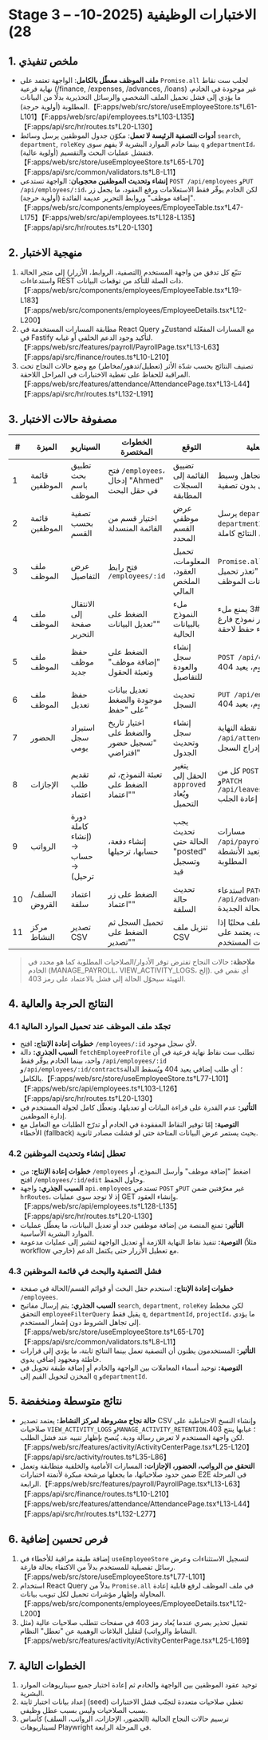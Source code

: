 # Stage 3 – الاختبارات الوظيفية (2025-10-28)

## 1. ملخص تنفيذي
- **ملف الموظف معطّل بالكامل**: الواجهة تعتمد على `Promise.all` لجلب ست نقاط نهاية فرعية (/finance, /expenses, /advances, /loans) غير موجودة في الخادم، ما يؤدي إلى فشل تحميل الملف الشخصي والرسائل التحذيرية بدلًا من البيانات المطلوبة (أولوية حرجة).【F:apps/web/src/store/useEmployeeStore.ts†L61-L101】【F:apps/web/src/api/employees.ts†L103-L135】【F:apps/api/src/hr/routes.ts†L20-L130】
- **أدوات التصفية الرئيسة لا تعمل**: مكوّن جدول الموظفين يرسل وسائط `search`, `department`, `roleKey` بينما خادم الموارد البشرية لا يفهم سوى `q` و`departmentId`، فتفشل عمليات البحث والتقسيم (أولوية عالية).【F:apps/web/src/store/useEmployeeStore.ts†L65-L70】【F:apps/api/src/common/validators.ts†L8-L11】
- **إنشاء وتحديث الموظفين محجوبان**: الواجهة تستدعي `POST /api/employees` و`PUT /api/employees/:id`، لكن الخادم يوفّر فقط الاستعلامات ورفع العقود، ما يجعل زر "إضافة موظف" وروابط التحرير عديمة الفائدة (أولوية حرجة).【F:apps/web/src/components/employees/EmployeeTable.tsx†L47-L175】【F:apps/web/src/api/employees.ts†L128-L135】【F:apps/api/src/hr/routes.ts†L20-L130】

## 2. منهجية الاختبار
1. تتبّع كل تدفق من واجهة المستخدم (التصفية، الروابط، الأزرار) إلى متجر الحالة واستدعاءات REST ذات الصلة للتأكد من توقعات البيانات.【F:apps/web/src/components/employees/EmployeeTable.tsx†L19-L183】【F:apps/web/src/components/employees/EmployeeDetails.tsx†L12-L200】
2. مطابقة المسارات المستخدمة في React Query وZustand مع المسارات المفعّلة في Fastify لتأكيد وجود الدعم الخلفي أو غيابه.【F:apps/web/src/features/payroll/PayrollPage.tsx†L13-L63】【F:apps/api/src/finance/routes.ts†L10-L210】
3. تصنيف النتائج بحسب شدّة الأثر (تعطيل/تدهور/مخاطر) مع وضع حالات النجاح تحت المراقبة للحفاظ على تغطية الاختبارات في المراحل اللاحقة.【F:apps/web/src/features/attendance/AttendancePage.tsx†L13-L44】【F:apps/api/src/hr/routes.ts†L132-L191】

## 3. مصفوفة حالات الاختبار

| # | الميزة | السيناريو | الخطوات المختصرة | التوقع | النتيجة الفعلية | الحالة | الأولوية |
|---|--------|-----------|------------------|---------|------------------|---------|----------|
| 1 | قائمة الموظفين | تطبيق بحث باسم الموظف | فتح `/employees`، إدخال "Ahmed" في حقل البحث | تضييق القائمة إلى السجلات المطابقة | الخادم يتجاهل وسيط `search`، فيبقى الجدول بدون تصفية | فشل | عالية |
| 2 | قائمة الموظفين | تصفية بحسب القسم | اختيار قسم من القائمة المنسدلة | عرض موظفي القسم المحدد | يرسل `department` بدلاً من `departmentId` فيسقط الشرط وتبقى النتائج كاملة | فشل | عالية |
| 3 | ملف الموظف | عرض التفاصيل | فتح رابط `/employees/:id` | تحميل المعلومات، العقود، الملخص المالي | `Promise.all` يفشل عند أول 404، فيظهر تنبيه "تعذر تحميل بيانات الموظف" | فشل | حرجة |
| 4 | ملف الموظف | الانتقال إلى صفحة التحرير | الضغط على "تعديل البيانات" | ملء النموذج بالبيانات الحالية | نفس فشل #3 يمنع ملء المتغيرات، فيظهر نموذج فارغ مع أخطاء حفظ لاحقة | فشل | حرجة |
| 5 | ملف الموظف | حفظ موظف جديد | الضغط على "إضافة موظف" وتعبئة الحقول | إنشاء سجل والعودة للتفاصيل | `POST /api/employees` غير مدعوم، يعيد 404 | فشل | حرجة |
| 6 | ملف الموظف | حفظ تعديل | تعديل بيانات موجودة والضغط على "حفظ" | تحديث السجل | `PUT /api/employees/:id` غير مدعوم، يعيد 404 | فشل | حرجة |
| 7 | الحضور | استيراد سجل يومي | اختيار تاريخ والضغط على "تسجيل حضور افتراضي" | إنشاء سجل وتحديث الجدول | نقطة النهاية `/api/attendance/bulk` تعمل وتعيد إدراج السجل | ناجح | متوسطة |
| 8 | الإجازات | تقديم طلب اعتماد | تعبئة النموذج، ثم الضغط على "اعتماد" | يتغير الحقل إلى `approved` ويُعاد التحميل | كل من `POST /api/leaves` و`PATCH /api/leaves/:id/approve` يعملان مع إعادة الجلب | ناجح | متوسطة |
| 9 | الرواتب | دورة كاملة (إنشاء → حساب → ترحيل) | إنشاء دفعة، حسابها، ترحيلها | يجب تحديث الحالة حتى "posted" وتسجيل قيد | مسارات `/api/payroll/batches` تعمل متسلسلة وتعيد الأنشطة المطلوبة | ناجح | متوسطة |
|10 | السلف/القروض | اعتماد سلفة | الضغط على زر "اعتماد" | تحديث حالة السلفة | استدعاء `PATCH /api/advances/:id/approve` متاح ويعيد الحالة الجديدة | ناجح | متوسطة |
|11 | مركز النشاط | تصدير CSV | تحميل السجل ثم الضغط على "تصدير" | تنزيل ملف CSV | يتم إنشاء الملف محليًا إذا توفرت البيانات، يعتمد على صلاحيات المستخدم | ناجح مشروط | منخفضة |

> **ملاحظة:** حالات النجاح تفترض توفر الأدوار/الصلاحيات المطلوبة كما هو محدد في الخادم (MANAGE_PAYROLL، VIEW_ACTIVITY_LOGS، إلخ). أي نقص في التهيئة سيحوّل الحالة إلى فشل بالاعتماد على رمز 403.

## 4. النتائج الحرجة والعالية

### 4.1 تجمّد ملف الموظف عند تحميل الموارد المالية
- **خطوات إعادة الإنتاج:** افتح `/employees/:id` لأي سجل موجود.
- **السبب الجذري:** دالة `fetchEmployeeProfile` تطلب ست نقاط نهاية فرعية في آن واحد، بينما الخادم يوفّر فقط `/api/employees/:id` و`/api/employees/:id/contracts`؛ أي طلب إضافي يعيد 404 ويُسقط الدالة بالكامل.【F:apps/web/src/store/useEmployeeStore.ts†L77-L101】【F:apps/web/src/api/employees.ts†L103-L126】【F:apps/api/src/hr/routes.ts†L20-L130】
- **التأثير:** عدم القدرة على قراءة البيانات أو تعديلها، وتعطّل كامل لجولة المستخدم في إدارة الموظفين.
- **التوصية:** إمّا توفير النقاط المفقودة في الخادم أو تدرّج الطلبات مع التعامل مع الأخطاء (fallback) بحيث يستمر عرض البيانات المتاحة حتى لو فشلت مصادر ثانوية.

### 4.2 تعطل إنشاء وتحديث الموظفين
- **خطوات إعادة الإنتاج:** من `/employees` اضغط "إضافة موظف" وأرسل النموذج، أو افتح `/employees/:id/edit` وحاول الحفظ.
- **السبب الجذري:** واجهة `api.employees` تستدعي `POST` و`PUT` غير معرّفتين ضمن `hrRoutes`، إذ لا توجد سوى عمليات GET وإنشاء العقود.【F:apps/web/src/api/employees.ts†L128-L135】【F:apps/api/src/hr/routes.ts†L20-L130】
- **التأثير:** تمنع المنصة من إضافة موظفين جدد أو تعديل البيانات، ما يعطّل عمليات الموارد البشرية الأساسية.
- **التوصية:** تنفيذ نقاط النهاية اللازمة أو تعديل الواجهة لتشير إلى عمليات مدعومة (مثلاً workflow خارجي) مع تعطيل الأزرار حتى يكتمل الدعم.

### 4.3 فشل التصفية والبحث في قائمة الموظفين
- **خطوات إعادة الإنتاج:** استخدم حقل البحث أو قوائم القسم/الحالة في صفحة `/employees`.
- **السبب الجذري:** يتم إرسال مفاتيح `search`, `department`, `roleKey` لكن مخطط التحقق `employeeFilterQuery` يقبل فقط `q`, `departmentId`, `projectId`، ما يؤدي إلى تجاهل الشروط دون إشعار المستخدم.【F:apps/web/src/store/useEmployeeStore.ts†L65-L70】【F:apps/api/src/common/validators.ts†L8-L11】
- **التأثير:** المستخدمون يظنون أن التصفية تعمل بينما النتائج ثابتة، ما يؤدي إلى قرارات خاطئة ومجهود إضافي يدوي.
- **التوصية:** توحيد أسماء المعاملات بين الواجهة والخادم أو إضافة طبقة تحويل في المخزن لتحويل القيم إلى `q` و`departmentId`.

## 5. نتائج متوسطة ومنخفضة
- **حالة نجاح مشروطة لمركز النشاط:** يعتمد تصدير CSV وإنشاء النسخ الاحتياطية على صلاحيات `VIEW_ACTIVITY_LOGS` و`MANAGE_ACTIVITY_RETENTION`؛ غيابها ينتج 403، لكن واجهة المستخدم لا تعرض رسالة ودية. يُنصح بإظهار تنبيه عند فشل الطلب.【F:apps/web/src/features/activity/ActivityCenterPage.tsx†L25-L120】【F:apps/api/src/activity/routes.ts†L35-L86】
- **التحقق من الرواتب، الحضور، الإجازات:** المسارات الأمامية والخلفية متطابقة وتعمل ضمن حدود صلاحياتها، ما يجعلها مرشحة مبكرة لأتمتة اختبارات E2E في المرحلة الرابعة.【F:apps/web/src/features/payroll/PayrollPage.tsx†L13-L63】【F:apps/api/src/finance/routes.ts†L10-L210】【F:apps/web/src/features/attendance/AttendancePage.tsx†L13-L44】【F:apps/api/src/hr/routes.ts†L132-L277】

## 6. فرص تحسين إضافية
1. إضافة طبقة مراقبة للأخطاء في `useEmployeeStore` لتسجيل الاستثناءات وعرض رسائل تفصيلية للمستخدم بدلاً من الاكتفاء بحالة فارغة.【F:apps/web/src/store/useEmployeeStore.ts†L77-L101】
2. استخدام React Query بدلاً من `Promise.all` في ملف الموظف لرفع قابلية إعادة المحاولة وإظهار مؤشرات تحميل لكل تبويب بيانات.【F:apps/web/src/components/employees/EmployeeDetails.tsx†L12-L200】
3. تفعيل تحذير بصري عندما يُعاد رمز 403 في صفحات تتطلب صلاحيات عالية (مثل النشاط والرواتب) لتقليل البلاغات الوهمية عن "تعطل" النظام.【F:apps/web/src/features/activity/ActivityCenterPage.tsx†L25-L169】

## 7. الخطوات التالية
1. توحيد عقود الموظفين بين الواجهة والخادم ثم إعادة اختبار جميع سيناريوهات الموارد البشرية.
2. إعداد بيانات اختبار ثابتة (seed) تغطي صلاحيات متعددة لتجنّب فشل الاختبارات بسبب الصلاحيات وليس بسبب عطل وظيفي.
3. ترسيم حالات النجاح الحالية (الحضور، الإجازات، الرواتب، السلف) كأساس لسيناريوهات Playwright في المرحلة الرابعة.
